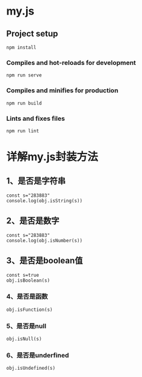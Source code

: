 # my.js

## Project setup
```
npm install
```

### Compiles and hot-reloads for development
```
npm run serve
```

### Compiles and minifies for production
```
npm run build
```

### Lints and fixes files
```
npm run lint
```

# 详解my.js封装方法

## 1、是否是字符串
```
const s="283883"
console.log(obj.isString(s))
```
## 2、是否是数字
```
const s="283883"
console.log(obj.isNumber(s))
```
## 3、是否是boolean值
```
const s=true
obj.isBoolean(s)
```
### 4、是否是函数
```
obj.isFunction(s)
```
### 5、是否是null
```
obj.isNull(s)
```
### 6、是否是underfined
```
obj.isUndefined(s)
```


























